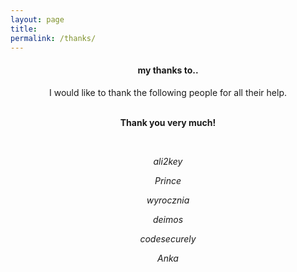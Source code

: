 ```yaml
---
layout: page
title: 
permalink: /thanks/
---
```


<center>
<h4><b>my thanks to..</b></h4>
I would like to thank the following people for all their help. 
<br/><br/>
<p><b>Thank you very much!</b></p>
<p>&nbsp;</p>


<p><i>ali2key</i></p>
<p><i>Prince</i></p>
<p><i>wyrocznia</i></p>
<p><i>deimos</i></p>
<p><i>codesecurely</i></p>
<p><i>Anka</i></p>

<p>&nbsp;</p>
</center>
